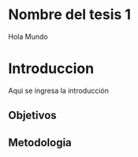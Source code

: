 # Nombre del tesis 1
Hola Mundo

# Introduccion
Aqui se ingresa la introducción
## Objetivos

## Metodologia

##